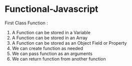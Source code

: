 # Functional-Javascript

First Class Function :

1) A Function can be stored in a Variable
2) A Function can be stored in an Array
3) A Function can be stored as an Object Field or Property
4) We can create function as needed
5) We can pass function as an arguments
6) We can return function from another function